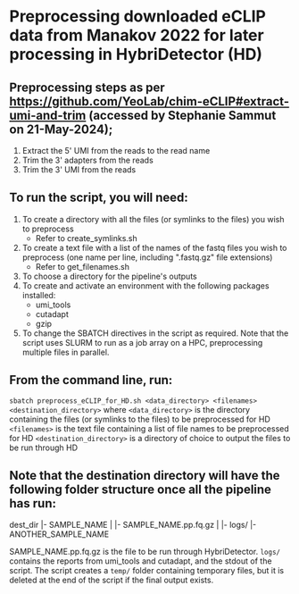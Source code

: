# Preprocessing downloaded eCLIP data from Manakov 2022 for later processing in HybriDetector (HD)

## Preprocessing steps as per https://github.com/YeoLab/chim-eCLIP#extract-umi-and-trim (accessed by Stephanie Sammut on 21-May-2024);
1. Extract the 5' UMI from the reads to the read name
2. Trim the 3' adapters from the reads
3. Trim the 3' UMI from the reads

## To run the script, you will need:
1. To create a directory with all the files (or symlinks to the files) you wish to preprocess
    - Refer to create_symlinks.sh
2. To create a text file with a list of the names of the fastq files you wish to preprocess (one name per line, including ".fastq.gz" file extensions) 
    - Refer to get_filenames.sh
3. To choose a directory for the pipeline's outputs
4. To create and activate an environment with the following packages installed: 
    - umi_tools
    - cutadapt
    - gzip
5. To change the SBATCH directives in the script as required. Note that the script uses SLURM to run as a job array on a HPC, preprocessing multiple files in parallel. 
 
## From the command line, run:
`sbatch preprocess_eCLIP_for_HD.sh <data_directory> <filenames> <destination_directory>`
where 
`<data_directory>` is the directory containing the files (or symlinks to the files) to be preprocessed for HD 
`<filenames>` is the text file containing a list of file names to be preprocessed for HD 
`<destination_directory>` is a directory of choice to output the files to be run through HD 

## Note that the destination directory will have the following folder structure once all the pipeline has run:
dest_dir
    |- SAMPLE_NAME
    |   |- SAMPLE_NAME.pp.fq.gz
    |   |- logs/
    |- ANOTHER_SAMPLE_NAME
    
SAMPLE_NAME.pp.fq.gz is the file to be run through HybriDetector. `logs/` contains the reports from umi_tools and cutadapt, and the stdout of the script. The script creates a `temp/` folder containing temporary files, but it is deleted at the end of the script if the final output exists. 